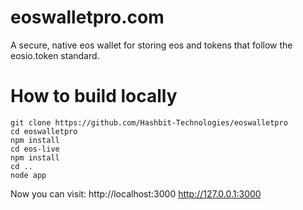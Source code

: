 # eoswalletpro.com

A secure, native eos wallet for storing eos and tokens that follow the eosio.token standard.

# How to build locally

```
git clone https://github.com/Hashbit-Technologies/eoswalletpro
cd eoswalletpro
npm install
cd eos-live
npm install
cd ..
node app
```

Now you can visit: 
http://localhost:3000
http://127.0.0.1:3000
